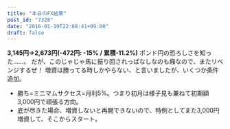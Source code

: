 ```yaml
---
title: "本日のFX結果"
post_id: "7328"
date: "2016-01-19T22:08:41+09:00"
draft: false
---
```



**3,145円→2,673円(-472円: -15% / 累積-11.2%)** ポンド円の恐ろしさを知った……。 だが、このじゃじゃ馬に振り回されっぱなしなのも癪なので、またリベンジするぜ！  増資は勝ってる時しかやらない、と言いましたが、いくつか条件追加。

  * 勝ち=ミニマムサクセス=月利5%。つまり初月は様子見も兼ねて初期額3,000円で頑張る方向。
  * 底が尽きた場合、増資しないと再開できないので、特例としてまた3,000円増資して、そこからスタート。
